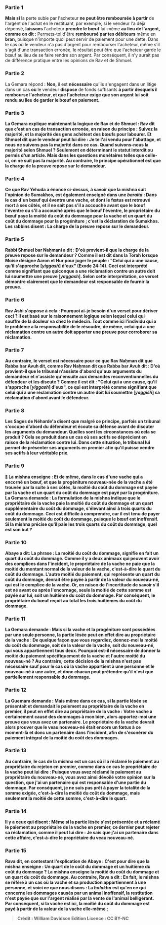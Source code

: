 
### Partie 1
<b>Mais si</b> la perte subie par l'acheteur <b>ne peut être remboursée à partir</b> de l'argent de l'achat en le restituant, par exemple, si le vendeur l'a déjà dépensé, <b>laissons</b> l'acheteur <b>prendre le bœuf</b> lui-même <b>au lieu de l'argent, comme on dit :</b> Permets-toi d'être <b>remboursé par tes débiteurs</b> même en <b>bran,</b> puisque n'importe quoi peut servir de paiement pour une dette. Dans le cas où le vendeur n'a pas d'argent pour rembourser l'acheteur, même s'il s'agit d'une transaction erronée, le résultat peut être que l'acheteur garde le bœuf au lieu de se faire rendre son argent. Par conséquent, il n'y aurait pas de différence pratique entre les opinions de Rav et de Shmuel.

### Partie 2
La Gemara répond : <b>Non,</b> il est <b>nécessaire</b> qu'ils s'engagent dans un litige dans un cas <b>où</b> le vendeur <b>dispose</b> de fonds suffisants <b>à partir desquels il <b>rembourse</b> l'acheteur, et que l'acheteur exige que son argent lui soit rendu au lieu de garder le bœuf en paiement.

### Partie 3
La Gemara explique maintenant la logique de Rav et de Shmuel : <b>Rav dit</b> que <b>c'est</b> un cas de <b>transaction erronée,</b> en raison du principe : <b>Suivez la majorité, et la majorité des gens achètent des bœufs pour labourer. Et Shmuel dit</b> que le vendeur <b>peut lui dire : Je te l'ai vendu pour l'abattage, et nous ne suivons pas la majorité</b> dans ce cas. <b>Quand suivons-nous la majorité</b> selon Shmuel ? Seulement <b>en</b> déterminant le statut <b>interdit</b> ou permis d'un article. <b>Mais dans les questions monétaires</b> telles que celle-ci, <b>on ne suit pas la majorité. Au contraire,</b> le principe opérationnel est que <b>la charge de la preuve repose sur le demandeur.</b>

### Partie 4
<b>Ce</b> que Rav Yehuda a énoncé ci-dessus, à savoir que la mishna suit l'opinion de Sumakhos, <b>est également enseigné</b> dans une <i>baraita</i> : Dans le cas d'un <b>bœuf qui éventre une vache, et dont le fœtus est retrouvé</b> mort <b>à ses côtés, et il ne sait pas s'il a accouché avant</b> que le bœuf <b>l'éventre ou s'il a accouché après</b> que le bœuf <b>l'éventre,</b> le propriétaire du bœuf <b>paye la moitié</b> du coût du <b>dommage pour la vache et un quart</b> du coût du <b>dommage pour la progéniture ; </b> c'est <b>la déclaration de Sumakhos. Les rabbins disent : La charge de la preuve repose sur le demandeur.</b>

### Partie 5
<b>Rabbi Shmuel bar Naḥmani a dit : D'où</b> provient-il <b>que la charge de la preuve repose sur le demandeur ? Comme il est dit</b> dans la Torah lorsque Moïse désigne Aaron et Hur pour juger le peuple : <b>"Celui qui a une cause, qu'il s'approche [<i>yiggash</i>] d'eux"</b> (Exode 24:14). Ceci est interprété comme signifiant que quiconque a une réclamation contre un autre <b>doit lui soumettre une preuve [<i>yaggash</i>].</b> Selon cette interprétation, ce verset démontre clairement que le demandeur est responsable de fournir la preuve.

### Partie 6
<b>Rav Ashi s'oppose à cela : Pourquoi ai-je</b> besoin d'un <b>verset</b> pour dériver ceci ? Il <b>est</b> basé sur le <b>raisonnement logique selon lequel celui qui souffre de la douleur va chez le médecin.</b> Tout comme ici l'individu qui a le problème a la responsabilité de le résoudre, de même, celui qui a une réclamation contre un autre doit apporter une preuve pour corroborer sa réclamation.

### Partie 7
<b>Au contraire, le verset</b> est nécessaire <b>pour ce que Rav Naḥman</b> dit que <b>Rabba bar Avuh dit, comme Rav Naḥman dit</b> que <b>Rabba bar Avuh dit : D'où</b> provient-il <b>que le tribunal <b>n'assiste d'abord qu'aux</b> arguments du <b>demandeur</b> et n'assiste qu'ensuite aux demandes reconventionnelles du défendeur et les discute ? <b>Comme il est dit : "Celui qui a une cause, qu'il s'approche [<i>yiggash</i>] d'eux", </b> ce qui est interprété comme signifiant que celui qui a une réclamation contre un autre <b>doit lui soumettre [<i>yaggish</i>] sa réclamation</b> d'abord avant le défendeur.

### Partie 8
Les Sages <b>de Néharde'a</b> disent que malgré ce principe, <b>parfois</b> un tribunal <b>s'occupe d'abord du défendeur</b> et écoute sa défense avant de discuter les arguments du demandeur. <b>Quelles sont les circonstances</b> où cela se produit ? Cela se produit dans un cas <b>où ses actifs se déprécient</b> en raison de la réclamation contre lui. Dans cette situation, le tribunal lui permet de présenter ses arguments en premier afin qu'il puisse vendre ses actifs à leur véritable prix.

### Partie 9
§ La mishna enseigne : <b>Et de même,</b> dans le cas d'une <b>vache qui a encorné un bœuf,</b> et que la progéniture nouveau-née de la vache a été trouvée par la suite à ses côtés, la moitié du coût du dommage est payée par la vache et un quart du coût du dommage est payé par la progéniture. La Gemara demande : La formulation de la mishna indique que le propriétaire de la vache paie <b>la moitié</b> du coût du <b>dommage et</b> un <b>quart supplémentaire du</b> coût du <b>dommage,</b> s'élevant ainsi à trois quarts du coût du dommage. Ceci est difficile à comprendre, car <b>il est tenu de payer</b> seulement <b>la moitié</b> du coût du <b>dommage,</b> puisque le bœuf est inoffensif. Si la mishna précise qu'il paie <b>les trois quarts</b> du coût du <b>dommage, quel est son but ?</b>

### Partie 10
<b>Abaye a dit:</b> La phrase : <b>La moitié</b> du coût du <b>dommage,</b> signifie en fait <b>un quart</b> du coût <b>du dommage.</b> Comme il y a deux animaux qui peuvent avoir des complices dans l'incident, le propriétaire de la vache ne paie que la moitié du montant normal de la valeur de la vache, c'est-à-dire le quart du coût du dommage. L'autre moitié du paiement, qui représente <b>un quart</b> du coût du <b>dommage,</b> devrait être payée à partir de la valeur du nouveau-né, qui est le complice de la vache. Or, en raison de l'incertitude de savoir s'il est né avant ou après l'encornage, seule la moitié de cette somme est payée sur lui, soit <b>un huitième du</b> coût du <b>dommage.</b> Par conséquent, le propriétaire du bœuf reçoit au total les trois huitièmes du coût du dommage.

### Partie 11
La Gemara demande : <b>Mais si la vache et la progéniture sont</b> possédées <b>par une seule</b> personne, la partie lésée <b>peut en effet dire au propriétaire de la vache : De quelque</b> façon que <b>vous</b> regardiez, <b>donnez-moi la moitié</b> du coût du <b>dommage,</b> soit de la valeur de la vache, soit du nouveau-né, qui vous appartiennent tous deux. Pourquoi est-il nécessaire de donner la moitié du paiement spécifiquement de la vache et l'autre moitié du nouveau-né ? <b>Au contraire,</b> cette décision de la mishna <b>n'est pas nécessaire</b> sauf pour le cas <b>où la vache</b> appartient <b>à une</b> personne <b>et le nouveau-né à une autre,</b> et donc chacun peut prétendre qu'il n'est que partiellement responsable du dommage.

### Partie 12
La Guemara demande : <b>Mais</b> même dans ce cas, <b>si</b> la partie lésée <b>se présentait</b> et <b>demandait</b> le paiement au <b>propriétaire de la vache en premier, il peut en effet dire au propriétaire de la vache : Votre vache</b> a certainement <b>causé des dommages</b> à <b>mon</b> bien, alors <b>apportez-moi une preuve que vous avez un partenaire.</b> Le propriétaire de la vache devrait alors prouver que le veau nouveau-né était encore un fœtus à ce moment-là et donc un partenaire dans l'incident, afin de s'exonérer du paiement intégral de la moitié du coût des dommages.

### Partie 13
<b>Au contraire,</b> le cas de la mishna est un cas <b>où il a réclamé</b> le paiement au <b>propriétaire du rejeton en premier, comme</b> dans ce cas le propriétaire de la vache <b>peut lui dire :</b> Puisque vous avez réclamé le paiement au propriétaire du nouveau-né, <b>vous</b> avez ainsi <b>dévoilé votre opinion</b> sur la question, <b>que j'ai un partenaire</b> qui est responsable d'une partie du dommage. Par conséquent, je ne suis pas prêt à payer la totalité de la somme exigée, c'est-à-dire la moitié du coût du dommage, mais seulement la moitié de cette somme, c'est-à-dire le quart.

### Partie 14
<b>Il y a</b> ceux <b>qui disent : Même si</b> la partie lésée s'est présentée et a <b>réclamé</b> le paiement au <b>propriétaire de la vache en premier,</b> ce dernier <b>peut rejeter sa</b> réclamation, <b>comme il peut lui dire : Je sais que j'ai un partenaire</b> dans cette affaire, c'est-à-dire le propriétaire du veau nouveau-né.

### Partie 15
<b>Rava dit,</b> en contestant l'explication de Abaye : <b>C'est pour dire</b> que la mishna <b>enseigne : Un quart de</b> le coût du <b>dommage et un huitième du</b> coût du <b>dommage ?</b> La mishna <b>enseigne la moitié</b> du coût du <b>dommage et un quart du</b> coût du <b>dommage. Au contraire, Rava a dit : En fait,</b> le mishna se réfère <b>à</b> un cas où la <b>vache et</b> sa <b>production appartiennent à une</b> personne, <b>et voici ce que nous disons :</b> La <i>halakha</i> est qu'en ce qui concerne les dommages causés par un animal inoffensif, la restitution n'est payée que sur l'argent réalisé par la vente de l'animal belligérant. Par conséquent, si <b>la vache est ici, la moitié</b> du coût du <b>dommage est payé à partir</b> de la valeur de <b>la vache</b> elle-même ;

>Crédit : William Davidson Edition
>Licence : CC BY-NC
